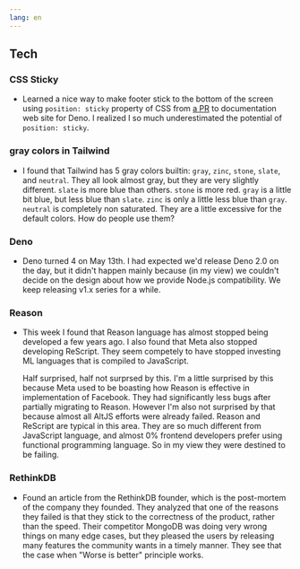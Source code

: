 ```yaml
---
lang: en
---
```


## Tech

### CSS Sticky

- Learned a nice way to make footer stick to the bottom of the screen using `position: sticky` property of CSS from [a PR](https://github.com/denoland/docland/pull/147) to documentation web site for Deno. I realized I so much underestimated the potential of `position: sticky`.

### gray colors in Tailwind

- I found that Tailwind has 5 gray colors builtin: `gray`, `zinc`, `stone`, `slate`, and `neutral`. They all look almost gray, but they are very slightly different. `slate` is more blue than others. `stone` is more red. `gray` is a little bit blue, but less blue than `slate`. `zinc` is only a little less blue than `gray`. `neutral` is completely non saturated. They are a little excessive for the default colors. How do people use them?

### Deno

- Deno turned 4 on May 13th. I had expected we'd release Deno 2.0 on the day, but it didn't happen mainly because (in my view) we couldn't decide on the design about how we provide Node.js compatibility. We keep releasing v1.x series for a while.

### Reason

- This week I found that Reason language has almost stopped being developed a few years ago. I also found that Meta also stopped developing ReScript. They seem competely to have stopped investing ML languages that is compiled to JavaScript.

  Half surprised, half not surprsed by this. I'm a little surprised by this because Meta used to be boasting how Reason is effective in implementation of Facebook. They had significantly less bugs after partially migrating to Reason. However I'm also not surprised by that because almost all AltJS efforts were already failed. Reason and ReScript are typical in this area. They are so much different from JavaScript language, and almost 0% frontend developers prefer using functional programming language. So in my view they were destined to be failing.

### RethinkDB

- Found an article from the RethinkDB founder, which is the post-mortem of the company they founded. They analyzed that one of the reasons they failed is that they stick to the correctness of the product, rather than the speed. Their competitor MongoDB was doing very wrong things on many edge cases, but they pleased the users by releasing many features the community wants in a timely manner. They see that the case when "Worse is better" principle works.
